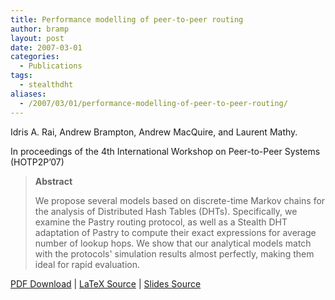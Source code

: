 ```yaml
---
title: Performance modelling of peer-to-peer routing
author: bramp
layout: post
date: 2007-03-01
categories:
  - Publications
tags:
  - stealthdht
aliases:
  - /2007/03/01/performance-modelling-of-peer-to-peer-routing/
---
```

Idris A. Rai, Andrew Brampton, Andrew MacQuire, and Laurent Mathy.

In proceedings of the 4th International Workshop on Peer-to-Peer Systems (HOTP2P&#8217;07)

> **Abstract**
> 
> We propose several models based on discrete-time Markov chains for the analysis of Distributed Hash Tables (DHTs). Specifically, we examine the Pastry routing protocol, as well as a Stealth DHT adaptation of Pastry to compute their exact expressions for average number of lookup hops. We show that our analytical models match with the protocols' simulation results almost perfectly, making them ideal for rapid evaluation.

[PDF Download][1] | [LaTeX Source][2] | [Slides Source][4]


 [1]: https://github.com/bramp/publication/raw/master/stealth-dht/HOTP2P07/models.pdf
 [2]: https://github.com/bramp/publication/tree/master/stealth-dht/HOTP2P07
 [4]: https://github.com/bramp/publication/tree/master/stealth-dht/HOTP2P07-slides
 